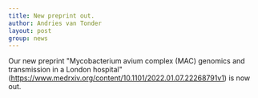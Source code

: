 ```yaml
---
title: New preprint out.
author: Andries van Tonder
layout: post
group: news
---
```


Our new preprint "Mycobacterium avium complex (MAC) genomics and transmission in a London hospital" (https://www.medrxiv.org/content/10.1101/2022.01.07.22268791v1) is now out.